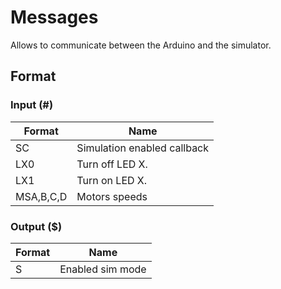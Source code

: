 # Messages

Allows to communicate between the Arduino and the simulator.

## Format

### Input (#)

| Format    | Name                        |
| --------- | --------------------------- |
| SC        | Simulation enabled callback |
| LX0       | Turn off LED X.             |
| LX1       | Turn on LED X.              |
| MSA,B,C,D | Motors speeds               |

### Output ($)

| Format | Name             |
| ------ | ---------------- |
| S      | Enabled sim mode |
